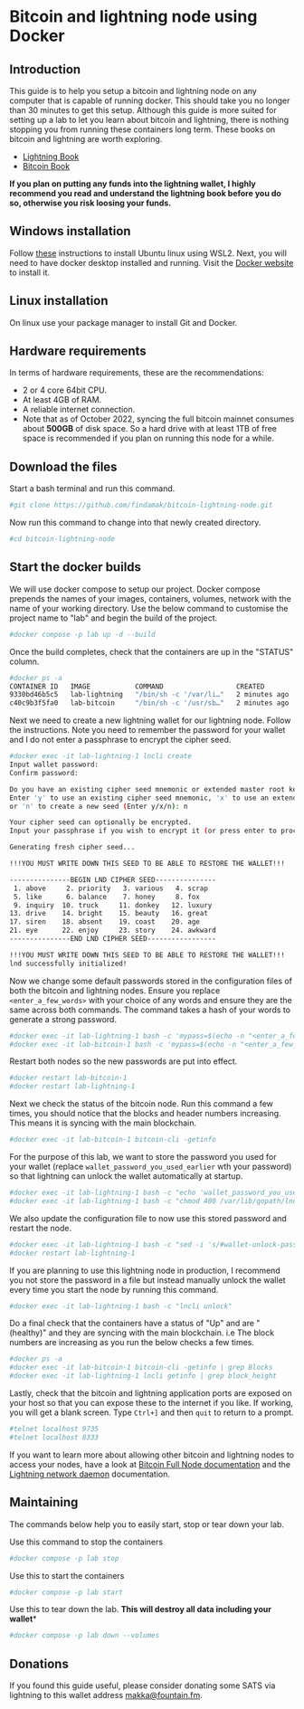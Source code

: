 # Bitcoin and lightning node using Docker 

## Introduction
This guide is to help you setup a bitcoin and lightning node on any computer that is capable of running docker. This should take you no longer than 30 minutes to get this setup. Although this guide is more suited for setting up a lab to let you learn about bitcoin and lightning, there is nothing stopping you from running these containers long term. These books on bitcoin and lightning are  worth exploring. 
* [Lightning Book](https://github.com/lnbook/lnbook)
* [Bitcoin Book](https://github.com/bitcoinbook/bitcoinbook)

**If you plan on putting any funds into the lightning wallet, I highly recommend you read and understand the lightning book before you do so, otherwise you risk loosing your funds.**

## Windows installation
Follow [these](https://www.howtogeek.com/249966/how-to-install-and-use-the-linux-bash-shell-on-windows-10/) instructions to install Ubuntu linux using WSL2. Next, you will need to have docker desktop installed and running. Visit the [Docker website](https://docs.docker.com/desktop/windows/wsl/) to install it.

## Linux installation
On linux use your package manager to install Git and Docker.

## Hardware requirements
In terms of hardware requirements, these are the recommendations:
* 2 or 4 core 64bit CPU.
* At least 4GB of RAM.
* A reliable internet connection.
* Note that as of October 2022, syncing the full bitcoin mainnet consumes about **500GB** of disk space. So a hard drive with at least 1TB of free space is recommended if you plan on running this node for a while.


## Download the files
Start a bash terminal and run this command.
```sh
#git clone https://github.com/findamak/bitcoin-lightning-node.git
```
Now run this command to change into that newly created directory.
```sh
#cd bitcoin-lightning-node
```

## Start the docker builds
We will use docker compose to setup our project. Docker compose prepends the names of your images, containers, volumes, network with the name of your working directory. Use the below command to customise the project name to "lab" and begin the build of the project.

```sh
#docker compose -p lab up -d --build
```

Once the build completes, check that the containers are up in the "STATUS" column.
```sh
#docker ps -a
CONTAINER ID   IMAGE           COMMAND                  CREATED         STATUS                     PORTS                    NAMES
9330bd46b5c5   lab-lightning   "/bin/sh -c '/var/li…"   2 minutes ago   Up 2 minutes (unhealthy)   0.0.0.0:9735->9735/tcp   lab-lightning-1
c40c9b3f5fa0   lab-bitcoin     "/bin/sh -c '/usr/sb…"   2 minutes ago   Up 2 minutes (healthy)     0.0.0.0:8333->8333/tcp   lab-bitcoin-1
```

Next we need to create a new lightning wallet for our lightning node. Follow the instructions. Note you need to remember the password for your wallet and I do not enter a passphrase to encrypt the cipher seed.
```sh
#docker exec -it lab-lightning-1 lncli create
Input wallet password:
Confirm password:

Do you have an existing cipher seed mnemonic or extended master root key you want to use?
Enter 'y' to use an existing cipher seed mnemonic, 'x' to use an extended master root key
or 'n' to create a new seed (Enter y/x/n): n

Your cipher seed can optionally be encrypted.
Input your passphrase if you wish to encrypt it (or press enter to proceed without a cipher seed passphrase):

Generating fresh cipher seed...

!!!YOU MUST WRITE DOWN THIS SEED TO BE ABLE TO RESTORE THE WALLET!!!

---------------BEGIN LND CIPHER SEED---------------
 1. above     2. priority   3. various   4. scrap
 5. like      6. balance    7. honey     8. fox
 9. inquiry  10. truck     11. donkey   12. luxury
13. drive    14. bright    15. beauty   16. great
17. siren    18. absent    19. coast    20. age
21. eye      22. enjoy     23. story    24. awkward
---------------END LND CIPHER SEED-----------------

!!!YOU MUST WRITE DOWN THIS SEED TO BE ABLE TO RESTORE THE WALLET!!!
lnd successfully initialized!
```

Now we change some default passwords stored in the configuration files of both the bitcoin and lightning nodes. Ensure you replace `<enter_a_few_words>` with your choice of any words and ensure they are the same across both commands. The command takes a hash of your words to generate a strong password.
```sh
#docker exec -it lab-lightning-1 bash -c 'mypass=$(echo -n "<enter_a_few_words>" | sha256sum | sed "s/\s.*$//") ; sed -i "s/change_me_please/${mypass}/" /var/lib/gopath/lnd.conf'
#docker exec -it lab-bitcoin-1 bash -c 'mypass=$(echo -n "<enter_a_few_words>" | sha256sum | sed "s/\s.*$//") ; sed -i "s/change_me_please/${mypass}/" /root/.bitcoin/bitcoin.conf ; sed -i "s/change_me_please/${mypass}/" /etc/bitcoin/bitcoin.conf'
```
Restart both nodes so the new passwords are put into effect.
```sh
#docker restart lab-bitcoin-1
#docker restart lab-lightning-1
```

Next we check the status of the bitcoin node. Run this command a few times, you should notice that the blocks and header numbers increasing. This means it is syncing with the main blockchain.
```sh
#docker exec -it lab-bitcoin-1 bitcoin-cli -getinfo
```

For the purpose of this lab, we want to store the password you used for your wallet (replace `wallet_password_you_used_earlier` wth your password) so that lightning can unlock the wallet automatically at startup.   
```sh
#docker exec -it lab-lightning-1 bash -c "echo 'wallet_password_you_used_earlier' > /var/lib/gopath/lndwallet.txt"
#docker exec -it lab-lightning-1 bash -c "chmod 400 /var/lib/gopath/lndwallet.txt"
```
We also update the configuration file to now use this stored password and restart the node.
```sh
#docker exec -it lab-lightning-1 bash -c "sed -i 's/#wallet-unlock-password-file=/wallet-unlock-password-file=/' /var/lib/gopath/lnd.conf"
#docker restart lab-lightning-1
```
If you are planning to use this lightning node in production, I recommend you not store the password in a file but instead manually unlock the wallet every time you start the node by running this command.
```sh
#docker exec -it lab-lightning-1 bash -c "lncli unlock"
```

Do a final check that the containers have a status of "Up" and are "(healthy)" and they are syncing with the main blockchain. i.e The block numbers are increasing as you run the below checks a few times.
```sh
#docker ps -a
#docker exec -it lab-bitcoin-1 bitcoin-cli -getinfo | grep Blocks
#docker exec -it lab-lightning-1 lncli getinfo | grep block_height
```

Lastly, check that the bitcoin and lightning application ports are exposed on your host so that you can expose these to the internet if you like. If working, you will get a blank screen. Type `Ctrl+]` and then `quit` to return to a prompt.
```sh
#telnet localhost 9735
#telnet localhost 8333
```
If you want to learn more about allowing other bitcoin and lightning nodes to access your nodes, have a look at [Bitcoin Full Node documentation](https://bitcoin.org/en/full-node#network-configuration) and the [Lightning network daemon](https://docs.lightning.engineering/lightning-network-tools/lnd) documentation. 

## Maintaining

The commands below help you to easily start, stop or tear down your lab. 

Use this command to stop the containers
```sh
#docker compose -p lab stop
```

Use this to start the containers
```sh
#docker compose -p lab start
```

Use this to tear down the lab. **This will destroy all data including your wallet***
```sh
#docker compose -p lab down --volumes
```

## Donations

If you found this guide useful, please consider donating some SATS via lightning to this wallet address makka@fountain.fm.